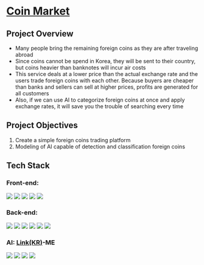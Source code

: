 <h1><a href="https://github.com/KongTi/Coin-Market" target="_blank">Coin Market</a></h1>
<h2>Project Overview</h2>
<ul><li>Many people bring the remaining foreign coins as they are after traveling abroad</li>
  <li>Since coins cannot be spend in Korea, they will be sent to their country, but coins heavier than banknotes will incur air costs</li>
  <li>This service deals at a lower price than the actual exchange rate and the users trade foreign coins with each other. Because buyers are cheaper than banks and sellers can sell at higher prices, profits are generated for all customers</li>
  <li>Also, if we can use AI to categorize foreign coins at once and apply exchange rates, it will save you the trouble of searching every time</li></ul>
<h2>Project Objectives</h2>
<ol><li>Create a simple foreign coins trading platform</li>
  <li>Modeling of AI capable of detection and classification foreign coins</li></ol>
<h2>Tech Stack</h2>
<h3>Front-end:</h3>
<div align="left">
<img src="https://img.shields.io/badge/-JavaScript-white?style=for-the-badge&logo=JavaScript&logoColor=F7DF1E"/>
  <img src="https://img.shields.io/badge/-React-white?style=for-the-badge&logo=React&logoColor=61DAFB"/>
  <img src="https://img.shields.io/badge/-styled components-white?style=for-the-badge&logo=styled-components&logoColor=DB7093"/>
  <img src="https://img.shields.io/badge/-Axios-white?style=for-the-badge&logo=Axios&logoColor=5A29E4"/>
  <img src="https://img.shields.io/badge/-kakao pay-white?style=for-the-badge&logo=kakao&logoColor=FFCD00"/>
</div>
<h3>Back-end:</h3>
<div align="left">
<img src="https://img.shields.io/badge/-JavaScript-white?style=for-the-badge&logo=JavaScript&logoColor=F7DF1E"/>
  <img src="https://img.shields.io/badge/-node-white?style=for-the-badge&logo=node.js&logoColor=339933"/>
  <img src="https://img.shields.io/badge/-Express-white?style=for-the-badge&logo=Express&logoColor=000000"/>
  <img src="https://img.shields.io/badge/-prisma-white?style=for-the-badge&logo=Prisma&logoColor=2D3748"/>
  <img src="https://img.shields.io/badge/-mysql-white?style=for-the-badge&logo=MySQL&logoColor=4479A1"/>
  <img src="https://img.shields.io/badge/-oracle cloud-white?style=for-the-badge&logo=oracle&logoColor=F80000"/>
</div>
<h3>AI: <a href="https://github.com/KongTi/Project/blob/main/엘리스%20AI%20서비스%20프로젝트/AI_프로젝트.ipynb" target="_blank">Link(KR)</a>-ME</h3>
<div align="left">
<img src="https://img.shields.io/badge/-PYTHON-white?style=for-the-badge&logo=Python&logoColor=3776AB"/>
  <img src="https://img.shields.io/badge/-pytorch-white?style=for-the-badge&logo=pytorch&logoColor=EE4C2C"/>
  <img src="https://img.shields.io/badge/-yolo-white?style=for-the-badge&logo=yolo&logoColor=00FFFF"/>
  <img src="https://img.shields.io/badge/-opencv-white?style=for-the-badge&logo=opencv&logoColor=5C3EE8"/>
</div>
